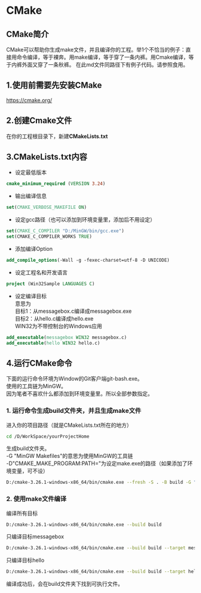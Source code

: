 # CMake

## CMake简介
CMake可以帮助你生成make文件，并且编译你的工程。举1个不恰当的例子：直接用命令编译，等于裸奔。用make编译，等于穿了一条内裤。用Cmake编译，等于内裤外面又穿了一条秋裤。
在此md文件同路径下有例子代码。请参照食用。

## 1.使用前需要先安装CMake
https://cmake.org/

## 2.创建Cmake文件
在你的工程根目录下，新建**CMakeLists.txt**

## 3.CMakeLists.txt内容

* 设定最低版本
```cmake
cmake_minimum_required (VERSION 3.24)
```

* 输出编译信息
```cmake
set(CMAKE_VERBOSE_MAKEFILE ON)
```

* 设定gcc路径（也可以添加到环境变量里，添加后不用设定）
```cmake
set(CMAKE_C_COMPILER "D:/MinGW/bin/gcc.exe")
set(CMAKE_C_COMPILER_WORKS TRUE)
```

* 添加编译Option
```cmake
add_compile_options(-Wall -g -fexec-charset=utf-8 -D UNICODE)
```

* 设定工程名和开发语言
```cmake
project (Win32Sample LANGUAGES C)
```

* 设定编译目标  
意思为  
目标1：从messagebox.c编译成messagebox.exe  
目标2：从hello.c编译成hello.exe  
WIN32为不带控制台的Windows应用
```cmake
add_executable(messagebox WIN32 messagebox.c)
add_executable(hello WIN32 hello.c)
```

## 4.运行CMake命令

下面的运行命令环境为Window的Git客户端git-bash.exe。  
使用的工具链为MinGW。  
因为笔者不喜欢什么都添加到环境变量里。所以全部参数指定。

### 1. 运行命令生成build文件夹，并且生成make文件

进入你的项目路径（就是CMakeLists.txt所在的地方）
```bash
cd /D/WorkSpace/yourProjectHome
```

生成build文件夹。  
-G "MinGW Makefiles"的意思为使用MinGW的工具链  
-D"CMAKE_MAKE_PROGRAM:PATH="为设定make.exe的路径（如果添加了环境变量，可不设）
```bash
D:/cmake-3.26.1-windows-x86_64/bin/cmake.exe --fresh -S . -B build -G "MinGW Makefiles" -D"CMAKE_MAKE_PROGRAM:PATH=D:/MinGW/bin/mingw32-make.exe"
```

### 2. 使用make文件编译

编译所有目标
```bash
D:/cmake-3.26.1-windows-x86_64/bin/cmake.exe --build build
```

只编译目标messagebox
```bash
D:/cmake-3.26.1-windows-x86_64/bin/cmake.exe --build build --target messagebox
```


只编译目标hello
```bash
D:/cmake-3.26.1-windows-x86_64/bin/cmake.exe --build build --target hello
```

编译成功后，会在build文件夹下找到可执行文件。

